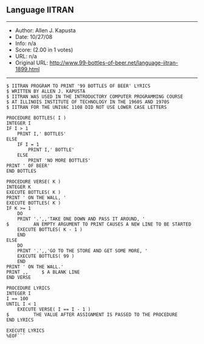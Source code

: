 
## Language IITRAN ##
---
- Author: Allen J. Kapusta
- Date: 10/27/08
- Info: n/a
- Score:  (2.00 in 1 votes)
- URL: n/a
- Original URL: http://www.99-bottles-of-beer.net/language-iitran-1899.html
---

```%IITRAN
$ IITRAN PROGRAM TO PRINT '99 BOTTLES OF BEER' LYRICS
$ WRITTEN BY ALLEN J. KAPUSTA
$ IITRAN WAS USED IN THE INTRODUCTORY COMPUTER PROGRAMMING COURSE
$ AT ILLINOIS INSTITUTE OF TECHNOLOGY IN THE 1960S AND 1970S
$ IITRAN FOR THE UNIVAC 1108 DID NOT USE LOWER CASE LETTERS

PROCEDURE BOTTLES( I )
INTEGER I
IF I > 1
    PRINT I,' BOTTLES'
ELSE
    IF I = 1
        PRINT I,' BOTTLE'
    ELSE
        PRINT 'NO MORE BOTTLES'
PRINT ' OF BEER'
END BOTTLES

PROCEDURE VERSE( K )
INTEGER K
EXECUTE BOTTLES( K )
PRINT ' ON THE WALL, '
EXECUTE BOTTLES( K )
IF K >= 1
    DO
    PRINT '.',,'TAKE ONE DOWN AND PASS IT AROUND, '
$         AN EMPTY ARGUMENT TO PRINT CAUSES A NEW LINE TO BE STARTED
    EXECUTE BOTTLES( K - 1 )
    END
ELSE
    DO
    PRINT '.',,'GO TO THE STORE AND GET SOME MORE, '
    EXECUTE BOTTLES( 99 )
    END
PRINT ' ON THE WALL.'
PRINT ,,     $ A BLANK LINE
END VERSE

PROCEDURE LYRICS
INTEGER I
I == 100
UNTIL I < 1
    EXECUTE VERSE( I == I - 1 )
$         THE VALUE AFTER ASSIGNMENT IS PASSED TO THE PROCEDURE
END LYRICS

EXECUTE LYRICS
%EOF```